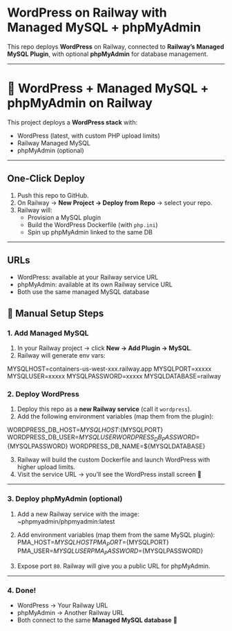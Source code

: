 # WordPress on Railway with Managed MySQL + phpMyAdmin

This repo deploys **WordPress** on Railway, connected to **Railway’s Managed MySQL Plugin**, with optional **phpMyAdmin** for database management.

---

# 🚀 WordPress + Managed MySQL + phpMyAdmin on Railway

This project deploys a **WordPress stack** with:
- WordPress (latest, with custom PHP upload limits)
- Railway Managed MySQL
- phpMyAdmin (optional)

---

## One-Click Deploy

1. Push this repo to GitHub.
2. On Railway → **New Project → Deploy from Repo** → select your repo.
3. Railway will:
   - Provision a MySQL plugin
   - Build the WordPress Dockerfile (with `php.ini`)
   - Spin up phpMyAdmin linked to the same DB

---

## URLs

- WordPress: available at your Railway service URL
- phpMyAdmin: available at its own Railway service URL
- Both use the same managed MySQL database


## 🚀 Manual Setup Steps

### 1. Add Managed MySQL
1. In your Railway project → click **New → Add Plugin → MySQL**.
2. Railway will generate env vars:
   
MYSQLHOST=containers-us-west-xxx.railway.app
MYSQLPORT=xxxxx
MYSQLUSER=xxxxx
MYSQLPASSWORD=xxxxx
MYSQLDATABASE=railway

### 2. Deploy WordPress
1. Deploy this repo as a **new Railway service** (call it `wordpress`).
2. Add the following environment variables (map them from the plugin):

WORDPRESS_DB_HOST=${MYSQLHOST}:${MYSQLPORT}
WORDPRESS_DB_USER=${MYSQLUSER}
WORDPRESS_DB_PASSWORD=${MYSQLPASSWORD}
WORDPRESS_DB_NAME=${MYSQLDATABASE}

3. Railway will build the custom Dockerfile and launch WordPress with higher upload limits.
4. Visit the service URL → you’ll see the WordPress install screen 🎉

---

### 3. Deploy phpMyAdmin (optional)
1. Add a new Railway service with the image:
   ~phpmyadmin/phpmyadmin:latest
2. Add environment variables (map them from the same MySQL plugin):
PMA_HOST=${MYSQLHOST}
PMA_PORT=${MYSQLPORT}
PMA_USER=${MYSQLUSER}
PMA_PASSWORD=${MYSQLPASSWORD}

3. Expose port `80`. Railway will give you a public URL for phpMyAdmin.

---

### 4. Done!
- WordPress → Your Railway URL  
- phpMyAdmin → Another Railway URL  
- Both connect to the same **Managed MySQL database** 🚀
